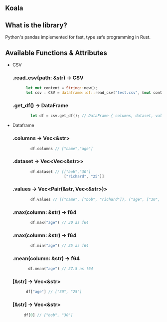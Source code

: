 ## Koala

## What is the library?
Python's pandas implemented for fast, type safe programming in Rust.

## Available Functions & Attributes

- CSV
    ### .read_csv(path: &str) -> CSV
    ```rust
          let mut content = String::new();
          let csv : CSV = dataframe::df::read_csv("test.csv", &mut content); // CSV { headers, values, matrix }
    ```

    ### .get_df() -> DataFrame
    ```rust
            let df = csv.get_df(); // DataFrame { columns, dataset, values }
    ```

- Dataframe
    ### .columns -> Vec<&str>
    ```rust
            df.columns // ["name","age"]
    ```
  
     ### .dataset -> Vec<Vec<&str>>
     ```rust
             df.dataset // [["bob","30"]
                            ["richard", "25"]]
     ```
     ### .values -> Vec<Pair(&str, Vec<&str>)>
     ```rust
             df.values // [("name", ["bob", "richard"]), ("age", ["30", "25])]
     ```
     ### .max(column: &str) -> f64
     ```rust
             df.max("age") // 30 as f64
     ```
     ### .max(column: &str) -> f64
     ```rust
             df.min("age") // 25 as f64
     ```
     ### .mean(column: &str) -> f64
     ```rust
            df.mean("age") // 27.5 as f64
     ```
    
     ### [&str] -> Vec<&str>
     ```rust
           df["age"] // ["30", "25"]
     ```
     
     ### [&str] -> Vec<&str>
     ```rust
          df[0] // ["bob", "30"]
     ```